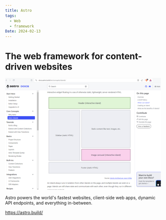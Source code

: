 ```yaml
---
title: Astro
tags:
  - Web
  - framework
Date: 2024-02-13
---
```



# The web framework for content-driven websites

![](../_asset/2024-02-13_Astro_image_1.png)

Astro powers the world's fastest websites, client-side web apps, dynamic API endpoints, and everything in-between.

https://astro.build/